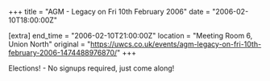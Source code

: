 +++
title = "AGM - Legacy on Fri 10th February 2006"
date = "2006-02-10T18:00:00Z"

[extra]
end_time = "2006-02-10T21:00:00Z"
location = "Meeting Room 6, Union North"
original = "https://uwcs.co.uk/events/agm-legacy-on-fri-10th-february-2006-1474488976870/"
+++

Elections\! - No signups required, just come along\!

